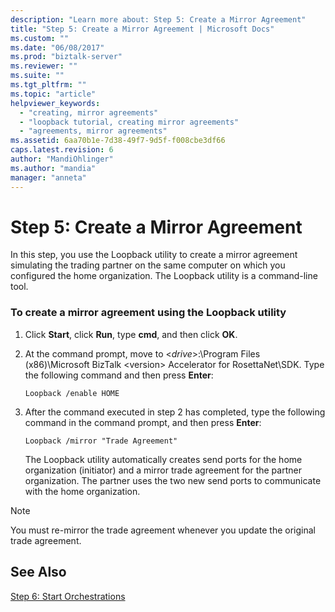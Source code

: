 ```yaml
---
description: "Learn more about: Step 5: Create a Mirror Agreement"
title: "Step 5: Create a Mirror Agreement | Microsoft Docs"
ms.custom: ""
ms.date: "06/08/2017"
ms.prod: "biztalk-server"
ms.reviewer: ""
ms.suite: ""
ms.tgt_pltfrm: ""
ms.topic: "article"
helpviewer_keywords: 
  - "creating, mirror agreements"
  - "loopback tutorial, creating mirror agreements"
  - "agreements, mirror agreements"
ms.assetid: 6aa70b1e-7d38-49f7-9d5f-f008cbe3df66
caps.latest.revision: 6
author: "MandiOhlinger"
ms.author: "mandia"
manager: "anneta"
---
```

# Step 5: Create a Mirror Agreement
In this step, you use the Loopback utility to create a mirror agreement simulating the trading partner on the same computer on which you configured the home organization. The Loopback utility is a command-line tool.  
  
### To create a mirror agreement using the Loopback utility  
  
1. Click **Start**, click **Run**, type **cmd**, and then click **OK**.  
  
2. At the command prompt, move to \<*drive*\>:\Program Files (x86)\Microsoft BizTalk \<version\> Accelerator for RosettaNet\SDK. Type the following command and then press **Enter**:  
  
   ```  
   Loopback /enable HOME  
   ```  
  
3. After the command executed in step 2 has completed, type the following command in the command prompt, and then press **Enter**:  
  
   ```  
   Loopback /mirror "Trade Agreement"   
   ```  
  
   The Loopback utility automatically creates send ports for the home organization (initiator) and a mirror trade agreement for the partner organization. The partner uses the two new send ports to communicate with the home organization.  
  
> [!NOTE]
>  You must re-mirror the trade agreement whenever you update the original trade agreement.  
  
## See Also  
 [Step 6: Start Orchestrations](../../adapters-and-accelerators/accelerator-rosettanet/step-6-start-orchestrations.md)
